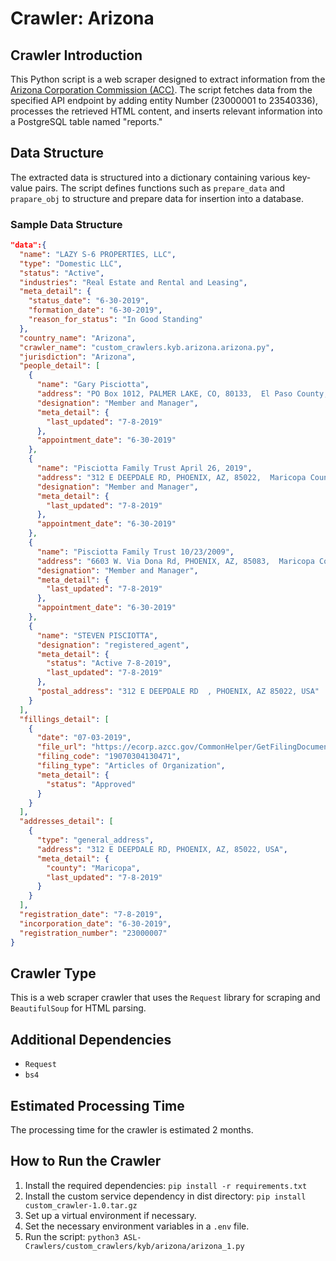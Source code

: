 # Crawler: Arizona

## Crawler Introduction
This Python script is a web scraper designed to extract information from the [Arizona Corporation Commission (ACC)](https://corp.sec.state.ma.us/corpweb/corpsearch/CorpSearch.aspx). The script fetches data from the specified API endpoint by adding entity Number (23000001 to 23540336), processes the retrieved HTML content, and inserts relevant information into a PostgreSQL table named "reports."

## Data Structure
The extracted data is structured into a dictionary containing various key-value pairs. The script defines functions such as `prepare_data` and `prapare_obj` to structure and prepare data for insertion into a database.

### Sample Data Structure
```json
"data":{
  "name": "LAZY S-6 PROPERTIES, LLC",
  "type": "Domestic LLC",
  "status": "Active",
  "industries": "Real Estate and Rental and Leasing",
  "meta_detail": {
    "status_date": "6-30-2019",
    "formation_date": "6-30-2019",
    "reason_for_status": "In Good Standing"
  },
  "country_name": "Arizona",
  "crawler_name": "custom_crawlers.kyb.arizona.arizona.py",
  "jurisdiction": "Arizona",
  "people_detail": [
    {
      "name": "Gary Pisciotta",
      "address": "PO Box 1012, PALMER LAKE, CO, 80133,  El Paso County, USA",
      "designation": "Member and Manager",
      "meta_detail": {
        "last_updated": "7-8-2019"
      },
      "appointment_date": "6-30-2019"
    },
    {
      "name": "Pisciotta Family Trust April 26, 2019",
      "address": "312 E DEEPDALE RD, PHOENIX, AZ, 85022,  Maricopa County, USA",
      "designation": "Member and Manager",
      "meta_detail": {
        "last_updated": "7-8-2019"
      },
      "appointment_date": "6-30-2019"
    },
    {
      "name": "Pisciotta Family Trust 10/23/2009",
      "address": "6603 W. Via Dona Rd, PHOENIX, AZ, 85083,  Maricopa County, USA",
      "designation": "Member and Manager",
      "meta_detail": {
        "last_updated": "7-8-2019"
      },
      "appointment_date": "6-30-2019"
    },
    {
      "name": "STEVEN PISCIOTTA",
      "designation": "registered_agent",
      "meta_detail": {
        "status": "Active 7-8-2019",
        "last_updated": "7-8-2019"
      },
      "postal_address": "312 E DEEPDALE RD  , PHOENIX, AZ 85022, USA"
    }
  ],
  "fillings_detail": [
    {
      "date": "07-03-2019",
      "file_url": "https://ecorp.azcc.gov/CommonHelper/GetFilingDocuments?barcode=19070304130471",
      "filing_code": "19070304130471",
      "filing_type": "Articles of Organization",
      "meta_detail": {
        "status": "Approved"
      }
    }
  ],
  "addresses_detail": [
    {
      "type": "general_address",
      "address": "312 E DEEPDALE RD, PHOENIX, AZ, 85022, USA",
      "meta_detail": {
        "county": "Maricopa",
        "last_updated": "7-8-2019"
      }
    }
  ],
  "registration_date": "7-8-2019",
  "incorporation_date": "6-30-2019",
  "registration_number": "23000007"
}
```

## Crawler Type
This is a web scraper crawler that uses the `Request` library for scraping and `BeautifulSoup` for HTML parsing.

## Additional Dependencies
- `Request`
- `bs4`

## Estimated Processing Time
The processing time for the crawler is estimated 2 months.

## How to Run the Crawler
1. Install the required dependencies: `pip install -r requirements.txt`
2. Install the custom service dependency in dist directory: `pip install custom_crawler-1.0.tar.gz` 
3. Set up a virtual environment if necessary.
4. Set the necessary environment variables in a `.env` file.
5. Run the script: `python3 ASL-Crawlers/custom_crawlers/kyb/arizona/arizona_1.py`